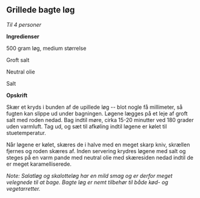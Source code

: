 ## Grillede bagte løg 

*Til 4 personer*

**Ingredienser**

500 gram løg, medium størrelse

Groft salt

Neutral olie

Salt

**Opskrift**

Skær et kryds i bunden af de upillede løg -- blot nogle få millimeter,
så fugten kan slippe ud under bagningen. Løgene lægges på et leje af
groft salt med roden nedad. Bag indtil møre, cirka 15-20 minutter ved
180 grader uden varmluft. Tag ud, og sæt til afkøling indtil løgene er
kølet til stuetemperatur.

Når løgene er kølet, skæres de i halve med en meget skarp kniv, skrællen
fjernes og roden skæres af. Inden servering krydres løgene med salt og
steges på en varm pande med neutral olie med skæresiden nedad indtil de
er meget karamelliserede.

*Note: Salatløg og skalotteløg har en mild smag og er derfor meget
velegnede til at bage. Bagte løg er nemt tilbehør til både kød- og
vegetarretter.*


